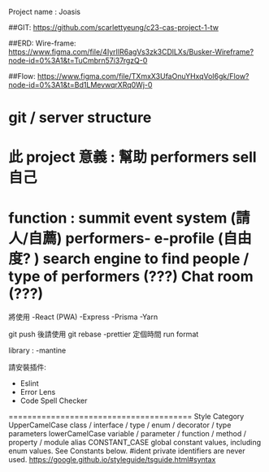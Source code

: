 Project name : Joasis

##GIT: https://github.com/scarlettyeung/c23-cas-project-1-tw

##ERD:
Wire-frame: https://www.figma.com/file/4IyrIlR6agVs3zk3CDlLXs/Busker-Wireframe?node-id=0%3A1&t=TuCmbrn57i37rgzQ-0

##Flow: https://www.figma.com/file/TXmxX3UfaOnuYHxqVoI6gk/Flow?node-id=0%3A1&t=Bd1LMevwqrXRq0Wj-0

git / server structure
=======================================
此 project 意義 :
幫助 performers sell 自己
========================================
function :
summit event system (請人/自薦)
performers- e-profile (自由度? )
search engine to find people / type of performers (???)
Chat room (???)
========================================
將使用
-React (PWA)
-Express
-Prisma
-Yarn

git push 後請使用 git rebase
-prettier 定個時間 run format

library :
-mantine

請安裝插件:

- Eslint
- Error Lens
- Code Spell Checker

=======================================
Style Category
UpperCamelCase class / interface / type / enum / decorator / type parameters
lowerCamelCase variable / parameter / function / method / property / module alias
CONSTANT_CASE global constant values, including enum values. See Constants below.
#ident private identifiers are never used.
https://google.github.io/styleguide/tsguide.html#syntax
